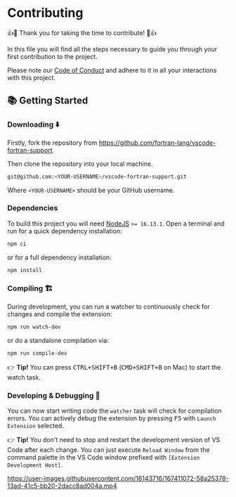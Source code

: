 # Contributing

👍🎉 Thank you for taking the time to contribute! 🎉👍

In this file you will find all the steps necessary to guide you through your first contribution to the project.

Please note our [Code of Conduct](https://github.com/fortran-lang/.github/blob/main/CODE_OF_CONDUCT.md) and adhere to it in all your interactions with this project.

## 📚 Getting Started

### Downloading ⬇️

Firstly, fork the repository from <https://github.com/fortran-lang/vscode-fortran-support>.

Then clone the repository into your local machine.

```sh
git@github.com:<YOUR-USERNAME>/vscode-fortran-support.git
```

Where `<YOUR-USERNAME>` should be your GitHub username.

### Dependencies

To build this project you will need [NodeJS](https://nodejs.org/) `>= 16.13.1`.
Open a terminal and run for a quick dependency installation:

```sh
npm ci
```

or for a full dependency installation:

```sh
npm install
```

### Compiling 🏗️

During development, you can run a watcher to continuously check for changes and compile the extension:

```sh
npm run watch-dev
```

or do a standalone compilation via:

```sh
npm run compile-dev
```

👉 **Tip!** You can press <kbd>CTRL+SHIFT+B</kbd> (<kbd>CMD+SHIFT+B</kbd> on Mac) to start the watch task.

### Developing & Debugging 🐞️

You can now start writing code the `watcher` task will check for compilation errors.
You can actively debug the extension by pressing <kbd>F5</kbd> with `Launch Extension` selected.

👉 **Tip!** You don't need to stop and restart the development version of VS Code after each change. You can just execute `Reload Window` from the command palette in the
VS Code window prefixed with `[Extension Development Host]`.



https://user-images.githubusercontent.com/16143716/167411072-58a25378-13ad-41c5-bb20-2dacc8ad004a.mp4



